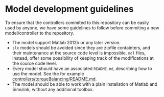 # Model development guidelines 

To ensure that the controllers commited to this repository can be easily used by anyone, we have some guidelines 
to follow before commiting a new model/controller to the repository. 

* The model support Matlab 2012b or any later version. 
* `slx` models should be avoided since they are zipfile containters, and their maintenance at the source code level is impossible. `mdl` files, instead, offer some possibility of keeping track of the modifications at
  the source code level.
* Every model should have an associated `README.md`, describing how to use the model. See the for example [controllers/torqueBalancing/README.md](controllers/torqueBalancing/README.md). 
* The model should be able to work with a plain installation of Matlab and Simulink, without any additional toolbox. 
